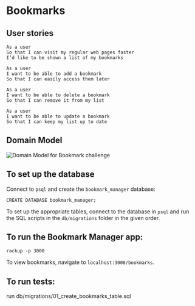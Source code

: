 # Bookmarks

## User stories 
```
As a user 
So that I can visit my regular web pages faster
I’d like to be shown a list of my bookmarks

As a user 
I want to be able to add a bookmark 
So that I can easily access them later 

As a user 
I want to be able to delete a bookmark
So that I can remove it from my list

As a user
I want to be able to update a bookmark
So that I can keep my list up to date

```

## Domain Model
![Domain Model for Bookmark challenge](https://github.com/tatiananantes/bookmark-manager/blob/main/images/domain_model.png)

## To set up the database

Connect to `psql` and create the `bookmark_manager` database:

```
CREATE DATABASE bookmark_manager;
```

To set up the appropriate tables, connect to the database in `psql` and run the SQL scripts in the `db/migrations` folder in the given order.


## To run the Bookmark Manager app:

```
rackup -p 3000
```

To view bookmarks, navigate to `localhost:3000/bookmarks`.


## To run tests:
run db/migrations/01_create_bookmarks_table.sql



